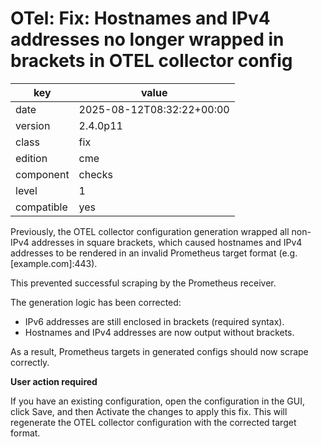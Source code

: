 [//]: # (werk v2)
# OTel: Fix: Hostnames and IPv4 addresses no longer wrapped in brackets in OTEL collector config

key        | value
---------- | ---
date       | 2025-08-12T08:32:22+00:00
version    | 2.4.0p11
class      | fix
edition    | cme
component  | checks
level      | 1
compatible | yes

Previously, the OTEL collector configuration generation wrapped all non-IPv4 addresses in square brackets,
which caused hostnames and IPv4 addresses to be rendered in an invalid Prometheus target format (e.g. [example.com]:443).

This prevented successful scraping by the Prometheus receiver.

The generation logic has been corrected:

- IPv6 addresses are still enclosed in brackets (required syntax).
- Hostnames and IPv4 addresses are now output without brackets.

As a result, Prometheus targets in generated configs should now scrape correctly.

**User action required**

If you have an existing configuration, open the configuration in the GUI, click Save, and then Activate the changes to apply this fix.
This will regenerate the OTEL collector configuration with the corrected target format.
